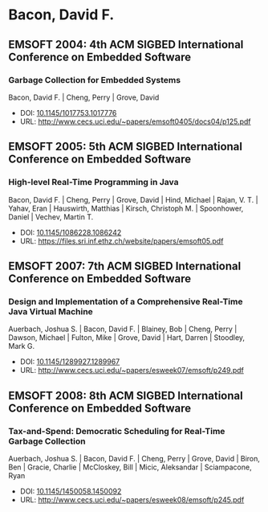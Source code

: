 # Bacon, David F.

## EMSOFT 2004: 4th ACM SIGBED International Conference on Embedded Software

### Garbage Collection for Embedded Systems
Bacon, David F. | Cheng, Perry | Grove, David
* DOI: [10.1145/1017753.1017776](https://doi.org/10.1145/1017753.1017776)
* URL: <http://www.cecs.uci.edu/~papers/emsoft0405/docs04/p125.pdf>

## EMSOFT 2005: 5th ACM SIGBED International Conference on Embedded Software

### High-level Real-Time Programming in Java
Bacon, David F. | Cheng, Perry | Grove, David | Hind, Michael | Rajan, V. T. | Yahav, Eran | Hauswirth, Matthias | Kirsch, Christoph M. | Spoonhower, Daniel | Vechev, Martin T.
* DOI: [10.1145/1086228.1086242](https://doi.org/10.1145/1086228.1086242)
* URL: <https://files.sri.inf.ethz.ch/website/papers/emsoft05.pdf>

## EMSOFT 2007: 7th ACM SIGBED International Conference on Embedded Software

### Design and Implementation of a Comprehensive Real-Time Java Virtual Machine
Auerbach, Joshua S. | Bacon, David F. | Blainey, Bob | Cheng, Perry | Dawson, Michael | Fulton, Mike | Grove, David | Hart, Darren | Stoodley, Mark G.
* DOI: [10.1145/1289927.1289967](https://doi.org/10.1145/1289927.1289967)
* URL: <http://www.cecs.uci.edu/~papers/esweek07/emsoft/p249.pdf>

## EMSOFT 2008: 8th ACM SIGBED International Conference on Embedded Software

### Tax-and-Spend: Democratic Scheduling for Real-Time Garbage Collection
Auerbach, Joshua S. | Bacon, David F. | Cheng, Perry | Grove, David | Biron, Ben | Gracie, Charlie | McCloskey, Bill | Micic, Aleksandar | Sciampacone, Ryan
* DOI: [10.1145/1450058.1450092](https://doi.org/10.1145/1450058.1450092)
* URL: <http://www.cecs.uci.edu/~papers/esweek08/emsoft/p245.pdf>

